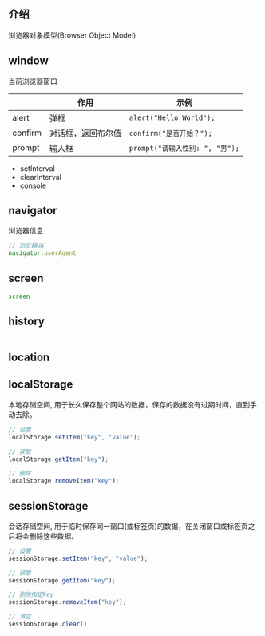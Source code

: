 ## 介绍

浏览器对象模型(Browser Object Model)

## window

当前浏览器窗口

|         | 作用               | 示例                            |
| ------- | ------------------ | ------------------------------- |
| alert   | 弹框               | `alert("Hello World");`         |
| confirm | 对话框，返回布尔值 | `confirm("是否开始？");`        |
| prompt  | 输入框             | `prompt("请输入性别: ", "男");` |



- setInterval
- clearInterval
- console

## navigator

浏览器信息

```javascript
// 浏览器UA
navigator.userAgent


```



## screen

```javascript
screen
```





## history

```javascript
```





## location



## localStorage

本地存储空间, 用于长久保存整个网站的数据，保存的数据没有过期时间，直到手动去除。

```javascript
// 设置
localStorage.setItem("key", "value");

// 获取
localStorage.getItem("key");

// 删除
localStorage.removeItem("key");
```





## sessionStorage

会话存储空间, 用于临时保存同一窗口(或标签页)的数据，在关闭窗口或标签页之后将会删除这些数据。

```javascript
// 设置
sessionStorage.setItem("key", "value");

// 获取
sessionStorage.getItem("key");

// 删除指定key
sessionStorage.removeItem("key");

// 清空
sessionStorage.clear()
```





